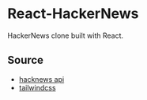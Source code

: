 # React-HackerNews

HackerNews clone built with React.

## Source

- [hacknews api](https://github.com/HackerNews/API)
- [tailwindcss](https://tailwindcss.com/)
